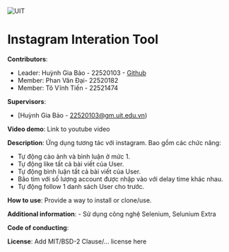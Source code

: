 ![UIT](https://img.shields.io/badge/from-UIT%20VNUHCM-blue?style=for-the-badge&link=https%3A%2F%2Fwww.uit.edu.vn%2F)

# Instagram Interation Tool



**Contributors**:
- Leader: Huỳnh Gia Bảo - 22520103 - [Github](https://github.com/HGB3009/IT008/tree/main/DATH)
- Member: Phan Văn Đại- 22520182
- Member: Tô Vĩnh Tiến - 22521474

**Supervisors**:

- [Huỳnh Gia Bảo - 22520103@gm.uit.edu.vn)

**Video demo**: Link to youtube video

**Description**: Ứng dụng tương tác với instagram. Bao gồm các chức năng:
- Tự động cào ảnh và bình luận ở mức 1.
- Tự động like tất cả bài viết của User.
- Tự động bình luận tất cả bài viết của User.
- Bão tim với số lượng account được nhập vào với delay time khác nhau.
- Tự động follow 1 danh sách User cho trước.
  
**How to use**: Provide a way to install or clone/use.

**Additional information**: - Sử dụng công nghệ Selenium, Selunium Extra

**Code of conducting**: 

**License**: Add MIT/BSD-2 Clause/... license here

